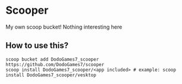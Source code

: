 # Scooper
My own scoop bucket! Nothing interesting here

## How to use this?

```pwsh
scoop bucket add DodoGames7_scooper https://github.com/DodoGames7/scooper
scoop install DodoGames7_scooper/<app included> # example: scoop install DodoGames7_scooper/vesktop
```
